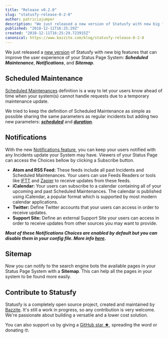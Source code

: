 ```yaml
---
title: "Release v0.2.0"
slug: "statusfy-release-0-2-0"
author: patriciajumper
description: "We just released a new version of Statusfy with new big features that can improve the users/customer experience of your Status Page System: Scheduled Maintenance, Notifications and Sitemap."
published: "2018-12-11T16:25:29Z"
created: "2018-12-11T16:25:29.723915Z"
canonical: https://www.bazzite.com/blog/statusfy-release-0-2-0
---
```


We just released a [new version][github-release] of Statusfy with new big features that can improve the user experience of your Status Page System: ***Scheduled Maintenance***, ***Notifications***, and ***Sitemap***.


## Scheduled Maintenance

<!-- <ImageResponsive
  source="blog/statusfy-release-v-0-2-0/scheduled-maintenance-en.jpg"
  alt="Statusfy - Scheduled Maintenance"
  :fluid="true"
  :width="879"
  :height="278"
/> -->

[Scheduled Maintenances][docs-scheduled-maintenance] definition is a way to let your users know ahead of time when your system(s) cannot handle requests due to a temporary maintenance update.

We tried to keep the definition of Scheduled Maintenance as simple as possible sharing the same parameters as regular incidents but adding two new parameters: [***scheduled***][docs-scheduled-maintenance] and [***duration***][docs-scheduled-maintenance].


## Notifications

With the new [Notifications feature][docs-notifications], you can keep your users notified with any Incidents update your System may have. Viewers of your Status Page can access the Choices bellow by clicking a Subscribe button.

- **Atom and RSS Feed:** These feeds include all past Incidents and Scheduled Maintenances. Your users can use Feeds Readers or tools like [IFTT][iftt-rss] and [Zapier][zapier-rss] to receive updates from these feeds.
- **iCalendar:** Your users can subscribe to a calendar containing all of your upcoming and past Scheduled Maintenances. The calendar is published using iCalendar, a popular format which is supported by most modern calendar applications.
- **Twitter:** Define Twitter accounts that your users can access in order to receive updates.
- **Support Site:** Define an external Support Site your users can access in order to receive updates from other sources you may want to provide.

***Most of these Notifications Choices are enabled by default but you can disable them in your config file. More info [here][docs-docs-notifications].***

## Sitemap

Now you can notify to  the search engine bots the available pages in your Status Page System with a **Sitemap**. This can help all the pages in your system to be found more easily.


## Contribute to Statusfy

Statusfy is a completely open source project, created and maintained by [Bazzite][bazzite-home]. It's still a work in progress, so any contribution is very welcome. We're passionate about building a versatile and a lower cost solution.

You can also support us by giving a [GitHub star ★][statusy-github], spreading the word or <NuxtLink :to="`${localePath('support')}#sponsoring`">donating</NuxtLink> 🤓.



[bazzite-home]: https://www.bazzite.com
[statusy-github]: https://github.com/bazzite/statusfy
[docs-scheduled-maintenance]: https://docs.statusfy.co/guide/incidents.html#scheduled-maintenance
[docs-notifications]: https://docs.statusfy.co/guide/notifications.html
[docs-docs-notifications]: https://docs.statusfy.co/config/#notifications
[github-release]: https://github.com/bazzite/statusfy/releases/tag/v0.2.0
[iftt-rss]: https://ifttt.com/feed
[zapier-rss]: https://zapier.com/apps/rss/integrations
